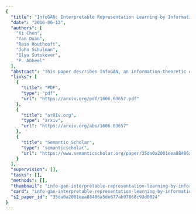 ```yaml
---
{
  "title": "InfoGAN: Interpretable Representation Learning by Information Maximizing Generative Adversarial Nets",
  "date": "2016-06-12",
  "authors": [
    "Xi Chen",
    "Yan Duan",
    "Rein Houthooft",
    "John Schulman",
    "Ilya Sutskever",
    "P. Abbeel"
  ],
  "abstract": "This paper describes InfoGAN, an information-theoretic extension to the Generative Adversarial Network that is able to learn disentangled representations in a completely unsupervised manner. InfoGAN is a generative adversarial network that also maximizes the mutual information between a small subset of the latent variables and the observation. We derive a lower bound to the mutual information objective that can be optimized efficiently, and show that our training procedure can be interpreted as a variation of the Wake-Sleep algorithm. Specifically, InfoGAN successfully disentangles writing styles from digit shapes on the MNIST dataset, pose from lighting of 3D rendered images, and background digits from the central digit on the SVHN dataset. It also discovers visual concepts that include hair styles, presence/absence of eyeglasses, and emotions on the CelebA face dataset. Experiments show that InfoGAN learns interpretable representations that are competitive with representations learned by existing fully supervised methods.",
  "links": [
    {
      "title": "PDF",
      "type": "pdf",
      "url": "https://arxiv.org/pdf/1606.03657.pdf"
    },
    {
      "title": "arXiv.org",
      "type": "arxiv",
      "url": "https://arxiv.org/abs/1606.03657"
    },
    {
      "title": "Semantic Scholar",
      "type": "semanticscholar",
      "url": "https://www.semanticscholar.org/paper/35da0a2001eea88486a5de677ab97868c93d0824"
    }
  ],
  "supervision": [],
  "tasks": [],
  "methods": [],
  "thumbnail": "info-gan-interpretable-representation-learning-by-information-maximizing-generative-adversarial-nets-thumb.jpg",
  "card": "info-gan-interpretable-representation-learning-by-information-maximizing-generative-adversarial-nets-card.jpg",
  "s2_paper_id": "35da0a2001eea88486a5de677ab97868c93d0824"
}
---
```


